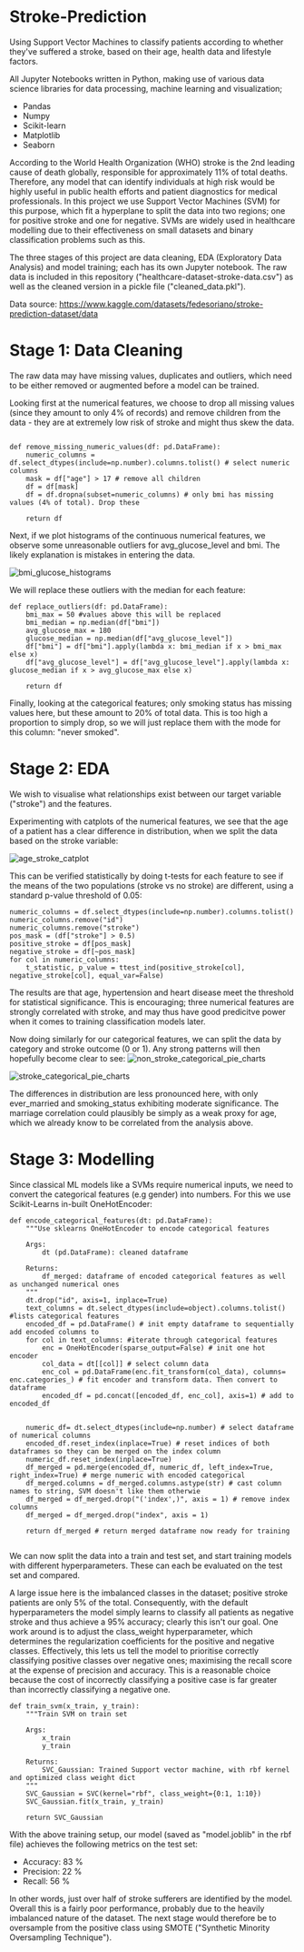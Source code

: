 # Stroke-Prediction
Using Support Vector Machines to classify patients according to whether they've suffered a stroke, based on their age, health data and lifestyle factors. 

All Jupyter Notebooks written in Python, making use of various data science libraries for data processing, machine learning and visualization;
  * Pandas
  * Numpy
  * Scikit-learn
  * Matplotlib
  * Seaborn

According to the World Health Organization (WHO) stroke is the 2nd leading cause of death globally, responsible for approximately 11% of total deaths. Therefore, any model that can identify individuals at high risk would be highly useful in public health efforts and patient diagnostics for medical professionals. In this project we use Support Vector Machines (SVM) for this purpose, which fit a hyperplane to split the data into two regions; one for positive stroke and one for negative. SVMs are widely used in healthcare modelling due to their effectiveness on small datasets and binary classification problems such as this.

The three stages of this project are data cleaning, EDA (Exploratory Data Analysis) and model training; each has its own Jupyter notebook. The raw data is included in this repository ("healthcare-dataset-stroke-data.csv") as well as the cleaned version in a pickle file ("cleaned_data.pkl").

Data source: https://www.kaggle.com/datasets/fedesoriano/stroke-prediction-dataset/data

# Stage 1: Data Cleaning
The raw data may have missing values, duplicates and outliers, which need to be either removed or augmented before a model can be trained.

Looking first at the numerical features, we choose to drop all missing values (since they amount to only 4% of records) and remove children from the data - they are at extremely low risk of stroke and might thus skew the data.

```

def remove_missing_numeric_values(df: pd.DataFrame):
    numeric_columns = df.select_dtypes(include=np.number).columns.tolist() # select numeric columns
    mask = df["age"] > 17 # remove all children
    df = df[mask]
    df = df.dropna(subset=numeric_columns) # only bmi has missing values (4% of total). Drop these

    return df

```


Next, if we plot histograms of the continuous numerical features, we observe some unreasonable outliers for avg_glucose_level and bmi.
The likely explanation is mistakes in entering the data. 

![bmi_glucose_histograms](https://github.com/NicoMarshall/Stroke-Prediction/assets/109066030/99f8df3f-6e78-4df4-936c-fdb87015fc7e)


We will replace these outliers with the median for each feature:
```
def replace_outliers(df: pd.DataFrame):
    bmi_max = 50 #values above this will be replaced
    bmi_median = np.median(df["bmi"])
    avg_glucose_max = 180
    glucose_median = np.median(df["avg_glucose_level"])
    df["bmi"] = df["bmi"].apply(lambda x: bmi_median if x > bmi_max else x)
    df["avg_glucose_level"] = df["avg_glucose_level"].apply(lambda x: glucose_median if x > avg_glucose_max else x)

    return df
```
Finally, looking at the categorical features; only smoking status has missing values here, but these amount to 20% of total data. This is too high a proportion to simply drop, so we will just replace them with the mode for this column: "never smoked".

# Stage 2: EDA
We wish to visualise what relationships exist between our target variable ("stroke") and the features.

Experimenting with catplots of the numerical features, we see that the age of a patient has a clear difference in distribution, when we split the data based on the stroke variable:

![age_stroke_catplot](https://github.com/NicoMarshall/Stroke-Prediction/assets/109066030/922951d0-cea0-41d3-8184-7f5b0c38e9c4)

This can be verified statistically by doing t-tests for each feature to see if the means of the two populations (stroke vs no stroke) are  different, using a standard p-value threshold of 0.05:
```
numeric_columns = df.select_dtypes(include=np.number).columns.tolist()
numeric_columns.remove("id")
numeric_columns.remove("stroke")
pos_mask = (df["stroke"] > 0.5)
positive_stroke = df[pos_mask]
negative_stroke = df[~pos_mask]
for col in numeric_columns:
    t_statistic, p_value = ttest_ind(positive_stroke[col], negative_stroke[col], equal_var=False)
```
The results are that age, hypertension and heart disease meet the threshold for statistical significance. This is encouraging; three numerical features are strongly correlated with stroke, and may thus have good predicitve power when it comes to training classification models later.

Now doing similarly for our categorical features, we can split the data by category and stroke outcome (0 or 1). Any strong patterns will then hopefully become clear to see:
![non_stroke_categorical_pie_charts](https://github.com/NicoMarshall/Stroke-Prediction/assets/109066030/1ef59776-2f9e-4cd4-b67a-36d0fe65c324)


![stroke_categorical_pie_charts](https://github.com/NicoMarshall/Stroke-Prediction/assets/109066030/27784b71-7e87-48b1-914e-6605e1c81b37)


The differences in distribution are less pronounced here, with only ever_married and smoking_status exhibiting moderate significance. The marriage correlation could plausibly be simply as a weak proxy for age, which we already know to be correlated from the analysis above.

# Stage 3: Modelling

Since classical ML models like a SVMs require numerical inputs, we need to convert the categorical features (e.g gender) into numbers. For this we use Scikit-Learns in-built OneHotEncoder: 
```
def encode_categorical_features(dt: pd.DataFrame):
    """Use sklearns OneHotEncoder to encode categorical features

    Args:
        dt (pd.DataFrame): cleaned dataframe

    Returns:
        df_merged: dataframe of encoded categorical features as well as unchanged numerical ones
    """
    dt.drop("id", axis=1, inplace=True)
    text_columns = dt.select_dtypes(include=object).columns.tolist() #lists categorical features
    encoded_df = pd.DataFrame() # init empty dataframe to sequentially add encoded columns to
    for col in text_columns: #iterate through categorical features
        enc = OneHotEncoder(sparse_output=False) # init one hot encoder
        col_data = dt[[col]] # select column data
        enc_col = pd.DataFrame(enc.fit_transform(col_data), columns= enc.categories_) # fit encoder and transform data. Then convert to dataframe
        encoded_df = pd.concat([encoded_df, enc_col], axis=1) # add to encoded_df
       
           
    numeric_df= dt.select_dtypes(include=np.number) # select dataframe of numerical columns
    encoded_df.reset_index(inplace=True) # reset indices of both dataframes so they can be merged on the index column
    numeric_df.reset_index(inplace=True)
    df_merged = pd.merge(encoded_df, numeric_df, left_index=True, right_index=True) # merge numeric with encoded categorical
    df_merged.columns = df_merged.columns.astype(str) # cast column names to string, SVM doesn't like them otherwie
    df_merged = df_merged.drop("('index',)", axis = 1) # remove index columns 
    df_merged = df_merged.drop("index", axis = 1)

    return df_merged # return merged dataframe now ready for training
 
``` 
We can now split the data into a train and test set, and start training models with different hyperparameters. These can each be evaluated on the test set and compared.

A large issue here is the imbalanced classes in the dataset; positive stroke patients are only 5% of the total. Consequently, with the default hyperparameters the model simply learns to classify all patients as negative stroke and thus achieve a 95% accuracy; clearly this isn't our goal. One work around is to adjust the class_weight hyperparameter, which determines the regularization coefficients for the positive and negative classes. Effectively, this lets us tell the model to prioritise correctly classifying positive classes over negative ones; maximising the recall score at the expense of precision and accuracy. This is a reasonable choice because the cost of incorrectly classifying a positive case is far greater than incorrectly classifying a negative one. 

```
def train_svm(x_train, y_train):
    """Train SVM on train set

    Args:
        x_train 
        y_train 

    Returns:
        SVC_Gaussian: Trained Support vector machine, with rbf kernel and optimized class weight dict
    """
    SVC_Gaussian = SVC(kernel="rbf", class_weight={0:1, 1:10})
    SVC_Gaussian.fit(x_train, y_train)
    
    return SVC_Gaussian
```
With the above training setup, our model (saved as "model.joblib" in the rbf file) achieves the following metrics on the test set:
 * Accuracy: 83 %
 * Precision: 22 %
 * Recall: 56 %

In other words, just over half of stroke sufferers are identified by the model. Overall this is a fairly poor performance, probably due to the heavily imbalanced nature of the dataset. The next stage would therefore be to oversample from the positive class using SMOTE ("Synthetic Minority Oversampling Technique").

